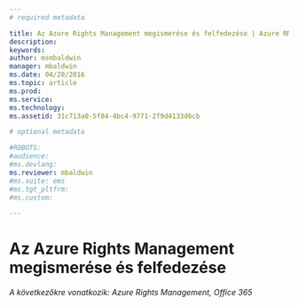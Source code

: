```yaml
---
# required metadata

title: Az Azure Rights Management megismerése és felfedezése | Azure RMS
description:
keywords:
author: msmbaldwin
manager: mbaldwin
ms.date: 04/28/2016
ms.topic: article
ms.prod:
ms.service:
ms.technology:
ms.assetid: 31c713a0-5f84-4bc4-9771-2f9d4133d6cb

# optional metadata

#ROBOTS:
#audience:
#ms.devlang:
ms.reviewer: mbaldwin
#ms.suite: ems
#ms.tgt_pltfrm:
#ms.custom:

---
```


# Az Azure Rights Management megismerése és felfedezése

*A következőkre vonatkozik: Azure Rights Management, Office 365*



<!--HONumber=Apr16_HO4-->


